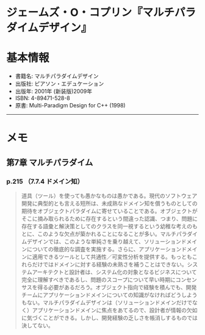 ジェームズ・O・コプリン『マルチパラダイムデザイン』
===================================================

# 基本情報

- 書籍名: マルチパラダイムデザイン
- 出版社: ピアソン・エデュケーション
- 出版年: 2001年 (新装版)2009年
- ISBN: 4-89471-528-8
- 原書: Multi-Paradigm Design for C++ (1998)

----

# メモ

## 第7章 マルチパラダイム

### p.215 （7.7.4 ドメイン知）

> 道具（ツール）を使っても愚かなものは愚かである。現代のソフトウェア開発に典型的とも言える短所は、未成熟なドメイン知を償うものとしての期待をオブジェクトパラダイムに寄せていることである。オブジェクトがそこに摘み取られるために存在するという間違った認識、つまり、問題に存在する語彙と解決策としてのクラスを同一視するという幼稚な考えのもとに、このような欠点が築かれることになることが多い。マルチパラダイムデザインでは、このような単純さを乗り越えて、ソリューションドメインについての徹底的な調査を実施する。さらに、アプリケーションドメインに適用できるツールとして共通性／可変性分析を提供する。もっともこれらだけではドメインに対する経験の未熟さを補うことはできない。システムアーキテクトと設計者は、システム化の対象となるビジネスについて完全に理解すべきであるし、問題のスコープについて早い時期にコンセンサスを得る必要があるだろう。オブジェクト指向で経験を積んでも、開発チームにアプリケーションドメインについての知識がなければどうしようもない。マルチパラダイムデザインは（ソリューションドメインだけでなく）アプリケーションドメインに焦点をあてるので、設計者が情報の欠如に気づくことができる。しかし、開発経験の乏しさを帳消しするものでは決してない。

